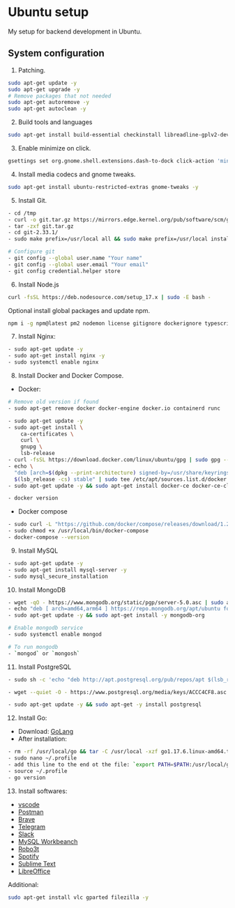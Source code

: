 # Ubuntu setup

My setup for backend development in Ubuntu.

## System configuration

1. Patching.

```bash
sudo apt-get update -y
sudo apt-get upgrade -y
# Remove packages that not needed
sudo apt-get autoremove -y
sudo apt-get autoclean -y
```

2. Build tools and languages

```bash
sudo apt-get install build-essential checkinstall libreadline-gplv2-dev libncursesw5-dev libssl-dev libsqlite3-dev tk-dev libgdbm-dev libc6-dev libbz2-dev libssl-dev libcurl4-gnutls-dev libexpat1-dev curl gettext cmake gcc -y
```

3. Enable minimize on click.

```bash
gsettings set org.gnome.shell.extensions.dash-to-dock click-action 'minimize'
```

4. Install media codecs and gnome tweaks.

```bash
sudo apt-get install ubuntu-restricted-extras gnome-tweaks -y
```

5. Install Git.

```bash
- cd /tmp
- curl -o git.tar.gz https://mirrors.edge.kernel.org/pub/software/scm/git/git-2.35.0.tar.gz
- tar -zxf git.tar.gz
- cd git-2.33.1/
- sudo make prefix=/usr/local all && sudo make prefix=/usr/local install

# Configure git
- git config --global user.name "Your name"
- git config --global user.email "Your email"
- git config credential.helper store
```

6. Install Node.js

```bash
curl -fsSL https://deb.nodesource.com/setup_17.x | sudo -E bash -
```

Optional install global packages and update npm.

```bash
npm i -g npm@latest pm2 nodemon license gitignore dockerignore typescript commitizen
```

7. Install Nginx:

```bash
- sudo apt-get update -y
- sudo apt-get install nginx -y
- sudo systemctl enable nginx
```

8. Install Docker and Docker Compose.

- Docker:

```bash
# Remove old version if found
- sudo apt-get remove docker docker-engine docker.io containerd runc

- sudo apt-get update -y
- sudo apt-get install \
    ca-certificates \
    curl \
    gnupg \
    lsb-release
- curl -fsSL https://download.docker.com/linux/ubuntu/gpg | sudo gpg --dearmor -o /usr/share/keyrings/docker-archive-keyring.gpg
- echo \
  "deb [arch=$(dpkg --print-architecture) signed-by=/usr/share/keyrings/docker-archive-keyring.gpg] https://download.docker.com/linux/ubuntu \
  $(lsb_release -cs) stable" | sudo tee /etc/apt/sources.list.d/docker.list > /dev/null
- sudo apt-get update -y && sudo apt-get install docker-ce docker-ce-cli containerd.io

- docker version
```

- Docker compose

```bash
- sudo curl -L "https://github.com/docker/compose/releases/download/1.29.2/docker-compose-$(uname -s)-$(uname -m)" -o /usr/local/bin/docker-compose
- sudo chmod +x /usr/local/bin/docker-compose
- docker-compose --version
```

9. Install MySQL
```bash
- sudo apt-get update -y
- sudo apt-get install mysql-server -y
- sudo mysql_secure_installation
```

10. Install MongoDB

```bash
- wget -qO - https://www.mongodb.org/static/pgp/server-5.0.asc | sudo apt-key add -
- echo "deb [ arch=amd64,arm64 ] https://repo.mongodb.org/apt/ubuntu focal/mongodb-org/5.0 multiverse" | sudo tee /etc/apt/sources.list.d/mongodb-org-5.0.list
- sudo apt-get update -y && sudo apt-get install -y mongodb-org

# Enable mongodb service
- sudo systemctl enable mongod

# To run mongodb
- `mongod` or `mongosh`

```

11. Install PostgreSQL

```bash
- sudo sh -c 'echo "deb http://apt.postgresql.org/pub/repos/apt $(lsb_release -cs)-pgdg main" > /etc/apt/sources.list.d/pgdg.list'

- wget --quiet -O - https://www.postgresql.org/media/keys/ACCC4CF8.asc | sudo apt-key add -

- sudo apt-get update -y && sudo apt-get -y install postgresql

```

12. Install Go:
- Download: [GoLang](https://go.dev/dl/go1.17.6.linux-amd64.tar.gz)
- After installation:
```bash
- rm -rf /usr/local/go && tar -C /usr/local -xzf go1.17.6.linux-amd64.tar.gz
- sudo nano ~/.profile
- add this line to the end ot the file: `export PATH=$PATH:/usr/local/go/bin`
- source ~/.profile
- go version
```

13. Install softwares:

- [vscode](https://snapcraft.io/code)
- [Postman](https://snapcraft.io/postman)
- [Brave](https://snapcraft.io/brave)
- [Telegram](https://snapcraft.io/telegram-desktop)
- [Slack](https://snapcraft.io/slack)
- [MySQL Workbeanch](https://dev.mysql.com/downloads/workbench/)
- [Robo3t](https://snapcraft.io/robo3t-snap)
- [Spotify](https://snapcraft.io/spotify)
- [Sublime Text](https://snapcraft.io/sublime-text)
- [LibreOffice](https://snapcraft.io/libreoffice)

Additional:

```bash
sudo apt-get install vlc gparted filezilla -y
```
